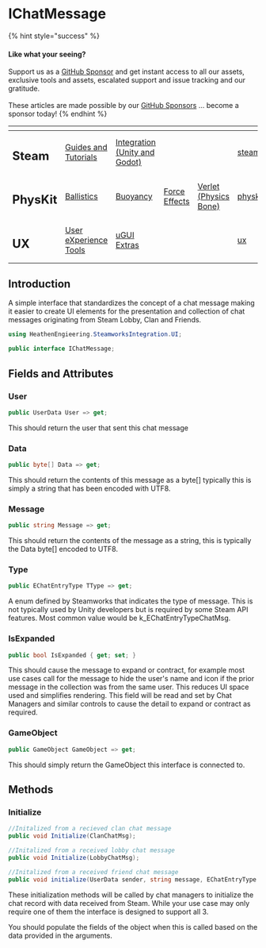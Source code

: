# IChatMessage

{% hint style="success" %}
#### Like what your seeing?

Support us as a [GitHub Sponsor](../../../../../become-a-sponsor/) and get instant access to all our assets, exclusive tools and assets, escalated support and issue tracking and our gratitude.\
\
These articles are made possible by our [GitHub Sponsors](../../../../../become-a-sponsor/) ... become a sponsor today!
{% endhint %}

<table data-view="cards"><thead><tr><th></th><th></th><th></th><th></th><th></th><th data-hidden data-card-target data-type="content-ref"></th><th data-hidden data-card-cover data-type="files"></th></tr></thead><tbody><tr><td><h2>Steam</h2></td><td><a href="../../../../../company/steam/">Guides and Tutorials</a></td><td><a href="../../../">Integration (Unity and Godot)</a></td><td></td><td></td><td><a href="../../../../../company/steam/">steam</a></td><td><a href="../../../../../.gitbook/assets/Steamworks Card.png">Steamworks Card.png</a></td></tr><tr><td><h2>PhysKit</h2></td><td><a href="../../../../physkit/learning/sample-scenes/fantasy-style-ballistic-simulation.md">Ballistics</a></td><td><a href="../../../../physkit/learning/sample-scenes/1-buoyancy-example.md">Buoyancy</a></td><td><a href="../../../../physkit/learning/sample-scenes/1-force-effect-fields.md">Force Effects</a></td><td><a href="../../../../physkit/learning/sample-scenes/2-verlet-spring-skinned-mesh.md">Verlet (Physics Bone)</a></td><td><a href="../../../../physkit/">physkit</a></td><td><a href="../../../../../.gitbook/assets/PhysKit Card.png">PhysKit Card.png</a></td></tr><tr><td><h2>UX</h2></td><td><a href="../../../../ux/learning/core-concepts/">User eXperience Tools</a></td><td><a href="../../../../ux/learning/ugui-extras/">uGUI Extras</a></td><td></td><td></td><td><a href="../../../../ux/">ux</a></td><td><a href="../../../../../.gitbook/assets/Splash Screen (1).png">Splash Screen (1).png</a></td></tr></tbody></table>

## &#x20;Introduction

A simple interface that standardizes the concept of a chat message making it easier to create UI elements for the presentation and collection of chat messages originating from Steam Lobby, Clan and Friends.

```csharp
using HeathenEngieering.SteamworksIntegration.UI;
```

```csharp
public interface IChatMessage;
```

## Fields and Attributes

### User

```csharp
public UserData User => get;
```

This should return the user that sent this chat message

### Data

```csharp
public byte[] Data => get;
```

This should return the contents of this message as a byte\[] typically this is simply a string that has been encoded with UTF8.

### Message

```csharp
public string Message => get;
```

This should return the contents of the message as a string, this is typically the Data byte\[] encoded to UTF8.

### Type

```csharp
public EChatEntryType TType => get;
```

A enum defined by Steamworks that indicates the type of message. This is not typically used by Unity developers but is required by some Steam API features. Most common value would be k\_EChatEntryTypeChatMsg.

### IsExpanded

```csharp
public bool IsExpanded { get; set; }
```

This should cause the message to expand or contract, for example most use cases call for the message to hide the user's name and icon if the prior message in the collection was from the same user. This reduces UI space used and simplifies rendering. This field will be read and set by Chat Managers and similar controls to cause the detail to expand or contract as required.

### GameObject

```csharp
public GameObject GameObject => get;
```

This should simply return the GameObject this interface is connected to.

## Methods

### Initialize

```csharp
//Initalized from a recieved clan chat message
public void Initialize(ClanChatMsg);

//Initalized from a received lobby chat message
public void Initialize(LobbyChatMsg);

//Initalized from a received friend chat message
public void initialize(UserData sender, string message, EChatEntryType type);
```

These initialization methods will be called by chat managers to initialize the chat record with data received from Steam. While your use case may only require one of them the interface is designed to support all 3.

You should populate the fields of the object when this is called based on the data provided in the arguments.
